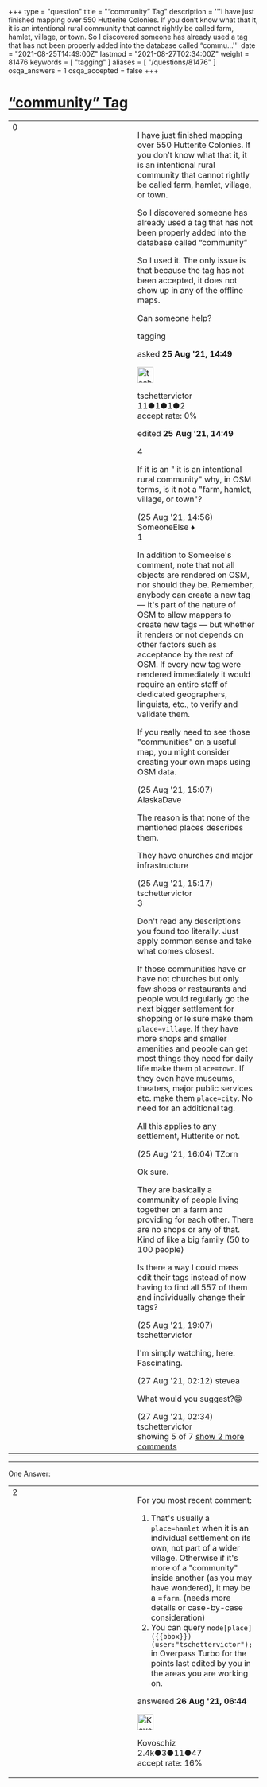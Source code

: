 +++
type = "question"
title = "“community” Tag"
description = '''I have just finished mapping over 550 Hutterite Colonies. If you don’t know what that it, it is an intentional rural community that cannot rightly be called farm, hamlet, village, or town. So I discovered someone has already used a tag that has not been properly added into the database called “commu...'''
date = "2021-08-25T14:49:00Z"
lastmod = "2021-08-27T02:34:00Z"
weight = 81476
keywords = [ "tagging" ]
aliases = [ "/questions/81476" ]
osqa_answers = 1
osqa_accepted = false
+++

<div class="headNormal">

# [“community” Tag](/questions/81476/community-tag)

</div>

<div id="main-body">

<div id="askform">

<table id="question-table" style="width:100%;">
<colgroup>
<col style="width: 50%" />
<col style="width: 50%" />
</colgroup>
<tbody>
<tr>
<td style="width: 30px; vertical-align: top"><div class="vote-buttons">
<span id="post-81476-upvote" class="ajax-command post-vote up" rel="nofollow" title="I like this post (click again to cancel)"> </span>
<div id="post-81476-score" class="post-score" title="current number of votes">
0
</div>
<span id="post-81476-downvote" class="ajax-command post-vote down" rel="nofollow" title="I dont like this post (click again to cancel)"> </span> <span id="favorite-mark" class="ajax-command favorite-mark" rel="nofollow" title="mark/unmark this question as favorite (click again to cancel)"> </span>
<div id="favorite-count" class="favorite-count">
&#10;</div>
</div></td>
<td><div id="item-right">
<div class="question-body">
<p>I have just finished mapping over 550 Hutterite Colonies. If you don’t know what that it, it is an intentional rural community that cannot rightly be called farm, hamlet, village, or town.</p>
<p>So I discovered someone has already used a tag that has not been properly added into the database called “community”</p>
<p>So I used it. The only issue is that because the tag has not been accepted, it does not show up in any of the offline maps.</p>
<p>Can someone help?</p>
</div>
<div id="question-tags" class="tags-container tags">
<span class="post-tag tag-link-tagging" rel="tag" title="see questions tagged &#39;tagging&#39;">tagging</span>
</div>
<div id="question-controls" class="post-controls">
&#10;</div>
<div class="post-update-info-container">
<div class="post-update-info post-update-info-user">
<p>asked <strong>25 Aug '21, 14:49</strong></p>
<img src="https://secure.gravatar.com/avatar/65e8c406965fb2751929ae06687be9b8?s=32&amp;d=identicon&amp;r=g" class="gravatar" width="32" height="32" alt="tschettervictor&#39;s gravatar image" />
<p><span>tschettervictor</span><br />
<span class="score" title="11 reputation points">11</span><span title="1 badges"><span class="badge1">●</span><span class="badgecount">1</span></span><span title="1 badges"><span class="silver">●</span><span class="badgecount">1</span></span><span title="2 badges"><span class="bronze">●</span><span class="badgecount">2</span></span><br />
<span class="accept_rate" title="Rate of the user&#39;s accepted answers">accept rate:</span> <span title="tschettervictor has no accepted answers">0%</span></p>
</div>
<div class="post-update-info post-update-info-edited">
<p><span> edited <strong>25 Aug '21, 14:49</strong> </span></p>
</div>
</div>
<div id="comments-container-81476" class="comments-container">
<span id="81477"></span>
<div id="comment-81477" class="comment">
<div id="post-81477-score" class="comment-score">
4
</div>
<div class="comment-text">
<p>If it is an " it is an intentional rural community" why, in OSM terms, is it not a "farm, hamlet, village, or town"?</p>
</div>
<div id="comment-81477-info" class="comment-info">
<span class="comment-age">(25 Aug '21, 14:56)</span> <span class="comment-user userinfo">SomeoneElse ♦</span>
</div>
</div>
<span id="81478"></span>
<div id="comment-81478" class="comment">
<div id="post-81478-score" class="comment-score">
1
</div>
<div class="comment-text">
<p>In addition to Someelse's comment, note that not all objects are rendered on OSM, nor should they be. Remember, anybody can create a new tag — it's part of the nature of OSM to allow mappers to create new tags — but whether it renders or not depends on other factors such as acceptance by the rest of OSM. If every new tag were rendered immediately it would require an entire staff of dedicated geographers, linguists, etc., to verify and validate them.</p>
<p>If you really need to see those "communities" on a useful map, you might consider creating your own maps using OSM data.</p>
</div>
<div id="comment-81478-info" class="comment-info">
<span class="comment-age">(25 Aug '21, 15:07)</span> <span class="comment-user userinfo">AlaskaDave</span>
</div>
</div>
<span id="81479"></span>
<div id="comment-81479" class="comment">
<div id="post-81479-score" class="comment-score">
&#10;</div>
<div class="comment-text">
<p>The reason is that none of the mentioned places describes them.</p>
<p>They have churches and major infrastructure</p>
</div>
<div id="comment-81479-info" class="comment-info">
<span class="comment-age">(25 Aug '21, 15:17)</span> <span class="comment-user userinfo">tschettervictor</span>
</div>
</div>
<span id="81481"></span>
<div id="comment-81481" class="comment">
<div id="post-81481-score" class="comment-score">
3
</div>
<div class="comment-text">
<p>Don't read any descriptions you found too literally. Just apply common sense and take what comes closest.</p>
<p>If those communities have or have not churches but only few shops or restaurants and people would regularly go the next bigger settlement for shopping or leisure make them <code>place=village</code>. If they have more shops and smaller amenities and people can get most things they need for daily life make them <code>place=town</code>. If they even have museums, theaters, major public services etc. make them <code>place=city</code>. No need for an additional tag.</p>
<p>All this applies to any settlement, Hutterite or not.</p>
</div>
<div id="comment-81481-info" class="comment-info">
<span class="comment-age">(25 Aug '21, 16:04)</span> <span class="comment-user userinfo">TZorn</span>
</div>
</div>
<span id="81485"></span>
<div id="comment-81485" class="comment">
<div id="post-81485-score" class="comment-score">
&#10;</div>
<div class="comment-text">
<p>Ok sure.</p>
<p>They are basically a community of people living together on a farm and providing for each other. There are no shops or any of that. Kind of like a big family (50 to 100 people)</p>
<p>Is there a way I could mass edit their tags instead of now having to find all 557 of them and individually change their tags?</p>
</div>
<div id="comment-81485-info" class="comment-info">
<span class="comment-age">(25 Aug '21, 19:07)</span> <span class="comment-user userinfo">tschettervictor</span>
</div>
</div>
<span id="81513"></span>
<div id="comment-81513" class="comment not_top_scorer">
<div id="post-81513-score" class="comment-score">
&#10;</div>
<div class="comment-text">
<p>I'm simply watching, here. Fascinating.</p>
</div>
<div id="comment-81513-info" class="comment-info">
<span class="comment-age">(27 Aug '21, 02:12)</span> <span class="comment-user userinfo">stevea</span>
</div>
</div>
<span id="81514"></span>
<div id="comment-81514" class="comment not_top_scorer">
<div id="post-81514-score" class="comment-score">
&#10;</div>
<div class="comment-text">
<p>What would you suggest?😁</p>
</div>
<div id="comment-81514-info" class="comment-info">
<span class="comment-age">(27 Aug '21, 02:34)</span> <span class="comment-user userinfo">tschettervictor</span>
</div>
</div>
</div>
<div id="comment-tools-81476" class="comment-tools">
<span class="comments-showing"> showing 5 of 7 </span> <a href="#" class="show-all-comments-link">show 2 more comments</a>
</div>
<div class="clear">
&#10;</div>
<div id="comment-81476-form-container" class="comment-form-container">
&#10;</div>
<div class="clear">
&#10;</div>
</div></td>
</tr>
</tbody>
</table>

------------------------------------------------------------------------

<div class="tabBar">

<span id="sort-top"></span>

<div class="headQuestions">

One Answer:

</div>

</div>

<span id="81491"></span>

<div id="answer-container-81491" class="answer">

<table style="width:100%;">
<colgroup>
<col style="width: 50%" />
<col style="width: 50%" />
</colgroup>
<tbody>
<tr>
<td style="width: 30px; vertical-align: top"><div class="vote-buttons">
<span id="post-81491-upvote" class="ajax-command post-vote up" rel="nofollow" title="I like this post (click again to cancel)"> </span>
<div id="post-81491-score" class="post-score" title="current number of votes">
2
</div>
<span id="post-81491-downvote" class="ajax-command post-vote down" rel="nofollow" title="I dont like this post (click again to cancel)"> </span>
</div></td>
<td><div class="item-right">
<div class="answer-body">
<p>For you most recent comment:</p>
<ol>
<li>That's usually a <code>place=hamlet</code> when it is an individual settlement on its own, not part of a wider village. Otherwise if it's more of a "community" inside another (as you may have wondered), it may be a =<code>farm</code>. (needs more details or case-by-case consideration)</li>
<li>You can query <code>node[place]({{bbox}})(user:"tschettervictor");</code> in Overpass Turbo for the points last edited by you in the areas you are working on.</li>
</ol>
</div>
<div class="answer-controls post-controls">
&#10;</div>
<div class="post-update-info-container">
<div class="post-update-info post-update-info-user">
<p>answered <strong>26 Aug '21, 06:44</strong></p>
<img src="https://secure.gravatar.com/avatar/76ffbb56c811e8a8ccdd4c28f122399f?s=32&amp;d=identicon&amp;r=g" class="gravatar" width="32" height="32" alt="Kovoschiz&#39;s gravatar image" />
<p><span>Kovoschiz</span><br />
<span class="score" title="2434 reputation points"><span>2.4k</span></span><span title="3 badges"><span class="badge1">●</span><span class="badgecount">3</span></span><span title="11 badges"><span class="silver">●</span><span class="badgecount">11</span></span><span title="47 badges"><span class="bronze">●</span><span class="badgecount">47</span></span><br />
<span class="accept_rate" title="Rate of the user&#39;s accepted answers">accept rate:</span> <span title="Kovoschiz has 22 accepted answers">16%</span></p>
</div>
</div>
<div id="comments-container-81491" class="comments-container">
&#10;</div>
<div id="comment-tools-81491" class="comment-tools">
&#10;</div>
<div class="clear">
&#10;</div>
<div id="comment-81491-form-container" class="comment-form-container">
&#10;</div>
<div class="clear">
&#10;</div>
</div></td>
</tr>
</tbody>
</table>

</div>

<div class="paginator-container-left">

</div>

</div>

</div>

